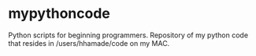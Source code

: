 # mypythoncode
Python scripts for beginning programmers.
Repository of my python code that resides in /users/hhamade/code on my MAC.


